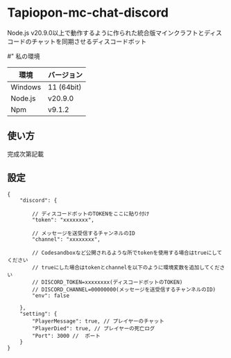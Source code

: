 # Tapiopon-mc-chat-discord
Node.js v20.9.0以上で動作するように作られた統合版マインクラフトとディスコードのチャットを同期させるディスコードボット

#" 私の環境

| 環境           | バージョン    |
|----------------|--------------|
| Windows        | 11 (64bit)    |
| Node.js        | v20.9.0       |
| Npm            | v9.1.2        |


## 使い方
完成次第記載

## 設定
```jsonc
{
    "discord": {

        // ディスコードボットのTOKENをここに貼り付け
        "token": "xxxxxxxx",

        // メッセージを送受信するチャンネルのID
        "channel": "xxxxxxxx",

        // Codesandboxなど公開されるような所でtokenを使用する場合はtrueにしてください
        // trueにした場合はtokenとchannelを以下のように環境変数を追加してください
        // DISCORD_TOKEN=xxxxxxxx(ディスコードボットのTOKEN)
        // DISCORD_CHANNEL=00000000(メッセージを送受信するチャンネルのID)
        "env": false
        
    },
    "setting": {
        "PlayerMessage": true, // プレイヤーのチャット
        "PlayerDied": true, // プレイヤーの死亡ログ
        "Port": 3000 //  ポート
    }
}
```